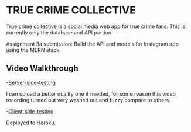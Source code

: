 # TRUE CRIME COLLECTIVE
True crime collective is a social media web app for true crime fans. This is currently only the database and API portion.

Assignment 3a submission: Build the API and models for Instagram app using the MERN stack.

## Video Walkthrough

-[Server-side-testing](https://youtu.be/ptZQlJr_wt4)

I can upload a better quality one if needed, for some reason this video recording turned out very washed out and fuzzy compare to others.

-[Client-side-testing](https://youtu.be/pdHZL5q1AO0)

Deployed to Heroku.
